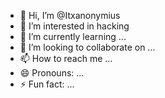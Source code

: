 - 👋 Hi, I’m @Itxanonymius
- 👀 I’m interested in hacking 
- 🌱 I’m currently learning ...
- 💞️ I’m looking to collaborate on ...
- 📫 How to reach me ...
- 😄 Pronouns: ...
- ⚡ Fun fact: ...

<!---
Itxanonymius/Itxanonymius is a ✨ special ✨ repository because its `README.md` (this file) appears on your GitHub profile.
You can click the Preview link to take a look at your changes.
--->
